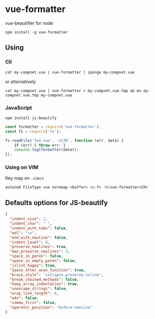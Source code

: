 # vue-formatter

vue-beautifier for node

```shell
npm install -g vue-formatter
```
## Using

### Cli
```shell
cat my-compnet.vue | vue-formatter | sponge my-compnet.vue
```
or alternatively
```shell
cat my-compnet.vue | vue-formatter > my-compnet.vue.tmp && mv my-compnet.vue.tmp my-compnet.vue
```



### JavaScript
```shell
npm install js-beautify
```

```javascript
const formatter = require('vue-formatter');
const fs = require('fs');

fs.readFile('foo.vue', 'utf8', function (err, data) {
    if (err) { throw err; }
    console.log(formatter(data));
});
```

### Using on VIM

Key map on `.vimrc`

```shell
autocmd FileType vue noremap <buffer> <c-f> :%!vue-formatter<CR>
```

## Defaults options for JS-beautify

```json
{
  "indent_size": 2,
  "indent_char": " ",
  "indent_with_tabs": false,
  "eol": "\n",
  "end_with_newline": false,
  "indent_level": 0,
  "preserve_newlines": true,
  "max_preserve_newlines": 3,
  "space_in_paren": false,
  "space_in_empty_paren": false,
  "jslint_happy": true,
  "space_after_anon_function": true,
  "brace_style": "collapse,preserve-inline",
  "break_chained_methods": false,
  "keep_array_indentation": true,
  "unescape_strings": false,
  "wrap_line_length": 0,
  "e4x": false,
  "comma_first": false,
  "operator_position": "before-newline"
}
```

